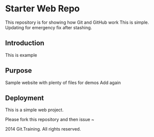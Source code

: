# Starter Web Repo

This repository is for showing how Git and GitHub work
This is simple. Updating for emergency fix after stashing.

## Introduction
This is example

## Purpose

Sample website with plenty of files for demos
Add again

## Deployment
This is a simple web project.

Please fork this repository and then issue ~

2014 Git.Training. All rights reserved.